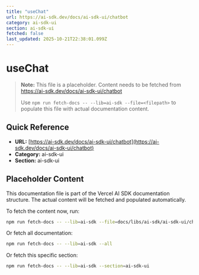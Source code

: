 ```yaml
---
title: "useChat"
url: https://ai-sdk.dev/docs/ai-sdk-ui/chatbot
category: ai-sdk-ui
section: ai-sdk-ui
fetched: false
last_updated: 2025-10-21T22:38:01.099Z
---
```


# useChat

> **Note:** This file is a placeholder. Content needs to be fetched from https://ai-sdk.dev/docs/ai-sdk-ui/chatbot
>
> Use `npm run fetch-docs -- --lib=ai-sdk --file=<filepath>` to populate this file with actual documentation content.

## Quick Reference

- **URL:** [https://ai-sdk.dev/docs/ai-sdk-ui/chatbot](https://ai-sdk.dev/docs/ai-sdk-ui/chatbot)
- **Category:** ai-sdk-ui
- **Section:** ai-sdk-ui

## Placeholder Content

This documentation file is part of the Vercel AI SDK documentation structure.
The actual content will be fetched and populated automatically.

To fetch the content now, run:

```bash
npm run fetch-docs -- --lib=ai-sdk --file=docs/libs/ai-sdk/ai-sdk-ui/chatbot.md
```

Or fetch all documentation:

```bash
npm run fetch-docs -- --lib=ai-sdk --all
```

Or fetch this specific section:

```bash
npm run fetch-docs -- --lib=ai-sdk --section=ai-sdk-ui
```
